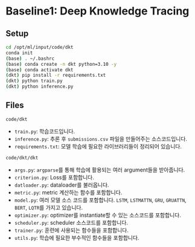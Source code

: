 # Baseline1: Deep Knowledge Tracing

## Setup
```bash
cd /opt/ml/input/code/dkt
conda init
(base) . ~/.bashrc
(base) conda create -n dkt python=3.10 -y
(base) conda activate dkt
(dkt) pip install -r requirements.txt
(dkt) python train.py
(dkt) python inference.py
```

## Files
`code/dkt`
* `train.py`: 학습코드입니다.
* `inference.py`: 추론 후 `submissions.csv` 파일을 만들어주는 소스코드입니다.
* `requirements.txt`: 모델 학습에 필요한 라이브러리들이 정리되어 있습니다.

`code/dkt/dkt`
* `args.py`: `argparse`를 통해 학습에 활용되는 여러 argument들을 받아줍니다.
* `criterion.py`: Loss를 포함합니다.
* `datloader.py`: dataloader를 불러옵니다.
* `metric.py`: metric 계산하는 함수를 포함합니다.
* `model.py`: 여러 모델 소스 코드를 포함합니다. `LSTM`, `LSTMATTN`, `GRU`, `GRUATTN`, `BERT`, `LQTR`를 가지고 있습니다.
* `optimizer.py`: optimizer를 instantiate할 수 있는 소스코드를 포함합니다.
* `scheduler.py`: scheduler 소스코드를 포함합니다.
* `trainer.py`: 훈련에 사용되는 함수들을 포함합니다.
* `utils.py`: 학습에 필요한 부수적인 함수들을 포함합니다.
